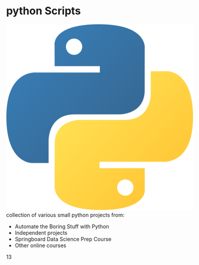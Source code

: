 # python Scripts
![Python Logo](images/python.png)     
collection of various small python projects from:
- Automate the Boring Stuff with Python
- Independent projects
- Springboard Data Science Prep Course
- Other online courses

13

